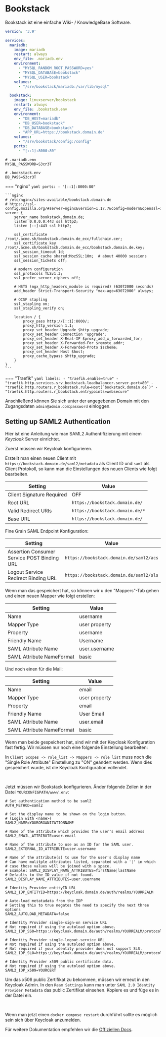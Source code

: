 # Bookstack

Bookstack ist eine einfache Wiki- / KnowledgeBase Software.

```yaml
version: '3.9'

services:
  mariadb:
    image: mariadb
    restart: always
    env_file: .mariadb.env
    environment:
      - "MYSQL_RANDOM_ROOT_PASSWORD=yes"
      - "MYSQL_DATABASE=bookstack"
      - "MYSQL_USER=bookstack"
    volumes:
      - "/srv/bookstack/mariadb:/var/lib/mysql"

  bookstack:
    image: linuxserver/bookstack
    restart: always
    env_file: .bookstack.env
    environment:
      - "DB_HOST=mariadb"
      - "DB_USER=bookstack"
      - "DB_DATABASE=bookstack"
      - "APP_URL=https://bookstack.domain.de"
    volumes:
      - "/srv/bookstack/config:/config"
    ports:
      - "[::1]:8000:80"
```

```shell
# .mariadb.env
MYSQL_PASSWORD=S3cr3T
```

```shell
# .bookstack.env
DB_PASS=S3cr3T
```

=== "nginx"
    ```yaml
        ports:
          - "[::1]:8000:80"
    ```

    ```nginx
    # /etc/nginx/sites-available/bookstack.domain.de
    # https://ssl-config.mozilla.org/#server=nginx&version=1.17.7&config=modern&openssl=1.1.1d&guideline=5.6
    server {
        server_name bookstack.domain.de;
        listen 0.0.0.0:443 ssl http2;
        listen [::]:443 ssl http2;

        ssl_certificate /root/.acme.sh/bookstack.domain.de_ecc/fullchain.cer;
        ssl_certificate_key /root/.acme.sh/bookstack.domain.de_ecc/bookstack.domain.de.key;
        ssl_session_timeout 1d;
        ssl_session_cache shared:MozSSL:10m;  # about 40000 sessions
        ssl_session_tickets off;

        # modern configuration
        ssl_protocols TLSv1.3;
        ssl_prefer_server_ciphers off;

        # HSTS (ngx_http_headers_module is required) (63072000 seconds)
        add_header Strict-Transport-Security "max-age=63072000" always;

        # OCSP stapling
        ssl_stapling on;
        ssl_stapling_verify on;

        location / {
            proxy_pass http://[::1]:8000/;
            proxy_http_version 1.1;
            proxy_set_header Upgrade $http_upgrade;
            proxy_set_header Connection 'upgrade';
            proxy_set_header X-Real-IP $proxy_add_x_forwarded_for;
            proxy_set_header X-Forwarded-For $remote_addr;
            proxy_set_header X-Forwarded-Proto $scheme;
            proxy_set_header Host $host;
            proxy_cache_bypass $http_upgrade;
        }
    }
    ```

=== "Traefik"
    ```yaml
        labels:
          - "traefik.enable=true"
          - "traefik.http.services.srv_bookstack.loadbalancer.server.port=80"
          - "traefik.http.routers.r_bookstack.rule=Host(`bookstack.domain.de`)"
          - "traefik.http.routers.r_bookstack.entrypoints=websecure"
    ```

Anschließend können Sie sich unter der angegebenen Domain mit den Zugangsdaten `admin@admin.com`:`password` einloggen.

## Setting up SAML2 Authentication

Hier ist eine Anleitung wie man SAML2 Authentifizierung mit einem *Keycloak* Server einrichtet.

Zuerst müssen wir Keycloak konfigurieren.

Erstellt man einen neuen Client mit `https://bookstack.domain.de/saml2/metadata` als Client ID und `saml` als Client
Protokoll, so kann man die Einstellungen des neuen Clients wie folgt bearbeiten.

| Setting                   | Value                           |
|---------------------------|---------------------------------|
| Client Signature Required | OFF                             |
| Root URL                  | `https://bookstack.domain.de/`  |
| Valid Redirect URIs       | `https://bookstack.domain.de/*` |
| Base URL                  | `https://bookstack.domain.de/`  |

Fine Grain SAML Endpoint Konfiguration:

| Setting                                     | Value                                   |
|---------------------------------------------|-----------------------------------------|
| Assertion Consumer Service POST Binding URL | `https://bookstack.domain.de/saml2/acs` |
| Logout Service Redirect Binding URL         | `https://bookstack.domain.de/saml2/sls` |

Wenn man das gespeichert hat, so können wir u den "Mappers"-Tab gehen und einen neuen Mapper wie folgt erstellen:

| Setting                   | Value         |
|---------------------------|---------------|
| Name                      | username      |
| Mapper Type               | user property |
| Property                  | username      |
| Friendly Name             | Username      |
| SAML Attribute Name       | user.username |
| SAML Attribute NameFormat | basic         |

Und noch einen für die Mail:

| Setting                   | Value         |
|---------------------------|---------------|
| Name                      | email         |
| Mapper Type               | user property |
| Property                  | email         |
| Friendly Name             | User Email    |
| SAML Attribute Name       | user.email    |
| SAML Attribute NameFormat | basic         |

Wenn man beide gespeichert hat, sind wir mit der Keycloak Konfiguration fast fertig. Wir müssen nur noch eine folgende
Einstellung bearbeiten:

In `Client Scopes -> role_list -> Mappers -> role list` muss noch die "Single Role Attribute" Einstellung zu "ON"
geändert werden.
Wenn dies gespeichert wurde, ist die Keycloak Konfiguration vollendet.

<br />

Jetzt müssen wir Bookstack konfigurieren. Änder folgende Zeilen in der Datei `YOURCONFIGPATH/www/.env`:

```
# Set authentication method to be saml2
AUTH_METHOD=saml2

# Set the display name to be shown on the login button.
# (Login with <name>)
SAML2_NAME=YOURORGANIZATIONNAME

# Name of the attribute which provides the user's email address
SAML2_EMAIL_ATTRIBUTE=user.email

# Name of the attribute to use as an ID for the SAML user.
SAML2_EXTERNAL_ID_ATTRIBUTE=user.username

# Name of the attribute(s) to use for the user's display name
# Can have mulitple attributes listed, separated with a '|' in which
# case those values will be joined with a space.
# Example: SAML2_DISPLAY_NAME_ATTRIBUTES=firstName|lastName
# Defaults to the ID value if not found.
SAML2_DISPLAY_NAME_ATTRIBUTES=user.username

# Identity Provider entityID URL
SAML2_IDP_ENTITYID=https://keycloak.domain.de/auth/realms/YOURREALM

# Auto-load metatadata from the IDP
# Setting this to true negates the need to specify the next three options
SAML2_AUTOLOAD_METADATA=false

# Identity Provider single-sign-on service URL
# Not required if using the autoload option above.
SAML2_IDP_SSO=https://keycloak.domain.de/auth/realms/YOURREALM/protocol/saml

# Identity Provider single-logout-service URL
# Not required if using the autoload option above.
# Not required if your identity provider does not support SLS.
SAML2_IDP_SLO=https://keycloak.domain.de/auth/realms/YOURREALM/protocol/saml

# Identity Provider x509 public certificate data.
# Not required if using the autoload option above.
SAML2_IDP_x509=YOURCERT
```

Um das x509 public Zertifikat zu bekommen, müssen wir erneut in den Keycloak Admin.
In den `Ream Settings` kann man unter `SAML 2.0 Identity Provider Metadata` das public Zertifikat einsehen. Kopiere es
und füge es in der Datei ein.

<br />

Wenn man jetzt einen `docker compose restart` durchführt sollte es möglich sein sich über Keycloak anzumelden.

Für weitere Dokumentation empfehlen wir die [Offiziellen Docs](https://www.bookstackapp.com/docs/admin/saml2-auth/).